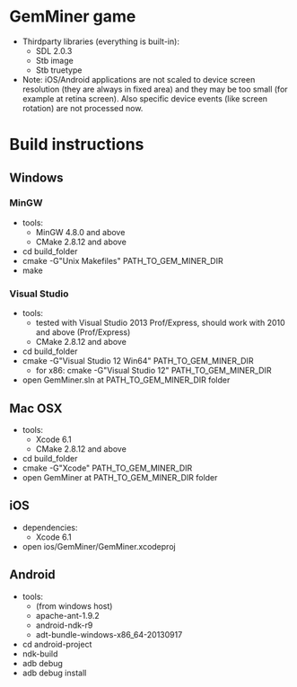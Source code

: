 # GemMiner game

* Thirdparty libraries (everything is built-in):
    * SDL 2.0.3
    * Stb image
    * Stb truetype
* Note: iOS/Android applications are not scaled to device screen resolution (they are always in fixed area) and they may be too small (for example at retina screen). Also specific device events (like screen rotation) are not processed now.

# Build instructions
## Windows
### MinGW

* tools:
    * MinGW 4.8.0 and above
    * CMake 2.8.12 and above
* cd build_folder
* cmake -G"Unix Makefiles" PATH_TO_GEM_MINER_DIR
* make

### Visual Studio

* tools:
    * tested with Visual Studio 2013 Prof/Express, should work with 2010 and above (Prof/Express)
    * CMake 2.8.12 and above
* cd build_folder
* cmake -G"Visual Studio 12 Win64" PATH_TO_GEM_MINER_DIR
    * for x86: cmake -G"Visual Studio 12" PATH_TO_GEM_MINER_DIR
* open GemMiner.sln at PATH_TO_GEM_MINER_DIR folder

## Mac OSX

* tools:
    * Xcode 6.1
    * CMake 2.8.12 and above
* cd build_folder
* cmake -G"Xcode" PATH_TO_GEM_MINER_DIR
* open GemMiner at PATH_TO_GEM_MINER_DIR folder

## iOS

* dependencies:
    * Xcode 6.1
* open ios/GemMiner/GemMiner.xcodeproj

## Android

* tools:
    * (from windows host)
    * apache-ant-1.9.2
    * android-ndk-r9
    * adt-bundle-windows-x86_64-20130917
* cd android-project
* ndk-build
* adb debug
* adb debug install
